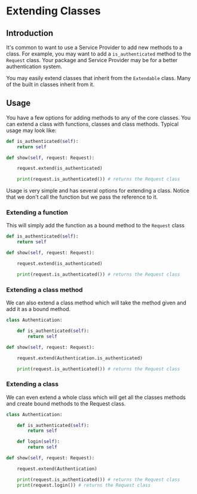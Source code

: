 # Extending Classes

## Introduction

It's common to want to use a Service Provider to add new methods to a class. For example, you may want to add a `is_authenticated` method to the `Request` class. Your package and Service Provider may be for a better authentication system.

You may easily extend classes that inherit from the `Extendable` class. Many of the built in classes inherit from it.

## Usage

You have a few options for adding methods to any of the core classes. You can extend a class with functions, classes and class methods. Typical usage may look like:

```python
def is_authenticated(self):
    return self

def show(self, request: Request):

    request.extend(is_authenticated)

    print(request.is_authenticated()) # returns the Request class
```

Usage is very simple and has several options for extending a class. Notice that we don't call the function but we pass the reference to it.

### Extending a function

This will simply add the function as a bound method to the `Request` class

```python
def is_authenticated(self):
    return self

def show(self, request: Request):

    request.extend(is_authenticated)

    print(request.is_authenticated()) # returns the Request class
```

### Extending a class method

We can also extend a class method which will take the method given and add it as a bound method.

```python
class Authentication:

    def is_authenticated(self):
        return self

def show(self, request: Request):

    request.extend(Authentication.is_authenticated)

    print(request.is_authenticated()) # returns the Request class
```

### Extending a class

We can even extend a whole class which will get all the classes methods and create bound methods to the Request class.

```python
class Authentication:

    def is_authenticated(self):
        return self

    def login(self):
        return self

def show(self, request: Request):

    request.extend(Authentication)

    print(request.is_authenticated()) # returns the Request class
    print(request.login()) # returns the Request class
```


